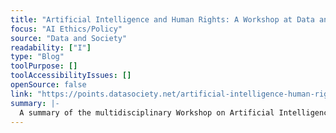 ```yaml
---
title: "Artificial Intelligence and Human Rights: A Workshop at Data and Society"
focus: "AI Ethics/Policy"
source: "Data and Society"
readability: ["I"]
type: "Blog"
toolPurpose: []
toolAccessibilityIssues: []
openSource: false
link: "https://points.datasociety.net/artificial-intelligence-human-rights-a-workshop-at-data-society-fd6358d72149"
summary: |-
  A summary of the multidisciplinary Workshop on Artificial Intelligence and Human Rights at the Data and Society Research Institute in New York.
---
```


